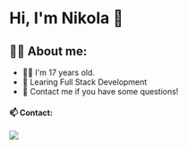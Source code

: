 # Hi, I'm Nikola 👋

## 👨‍💼 About me:
- 👩‍💻 I'm 17 years old.
- 📖 Learing Full Stack Development
- 💬 Contact me if you have some questions!

#### 📫 Contact:

[<img src="https://img.shields.io/badge/mail-%23D14836.svg?&style=for-the-badge&logo=gmail&logoColor=white" />](mailto:n.n.cichewicz@gmail.com)